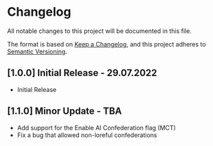 # Changelog

All notable changes to this project will be documented in this file.

The format is based on [Keep a Changelog](https://keepachangelog.com/en/1.0.0/),
and this project adheres to [Semantic Versioning](https://semver.org/spec/v2.0.0.html).

## [1.0.0] Initial Release - 29.07.2022

- Initial Release

## [1.1.0] Minor Update - TBA

- Add support for the Enable AI Confederation flag (MCT)
- Fix a bug that allowed non-loreful confederations
